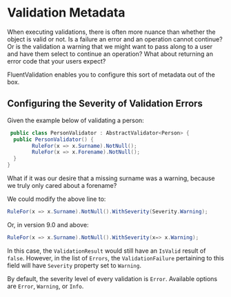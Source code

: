 # Validation Metadata

When executing validations, there is often more nuance than whether the object is valid or not. Is a failure an error and an operation cannot continue? Or is the validation a warning that we might want to pass along to a user and have them select to continue an operation? What about returning an error code that your users expect?

FluentValidation enables you to configure this sort of metadata out of the box.

## Configuring the Severity of Validation Errors

Given the example below of validating a person:

```csharp
 public class PersonValidator : AbstractValidator<Person> {
  public PersonValidator() {
        RuleFor(x => x.Surname).NotNull();
        RuleFor(x => x.Forename).NotNull();
  }
}
```

What if it was our desire that a missing surname was a warning, because we truly only cared about a forename?

We could modify the above line to:

```csharp
RuleFor(x => x.Surname).NotNull().WithSeverity(Severity.Warning);
```

Or, in version 9.0 and above:

```csharp
RuleFor(x => x.Surname).NotNull().WithSeverity(x=> x.Warning);
```

In this case, the `ValidationResult` would still have an `IsValid` result of `false`. However, in the list of `Errors`, the `ValidationFailure` pertaining to this field will have `Severity` property set to `Warning`.

By default, the severity level of every validation is `Error`. Available options are `Error`, `Warning`, or `Info`.
